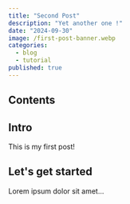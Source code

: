 ```yaml
---
title: "Second Post"
description: "Yet another one !"
date: "2024-09-30"
image: /first-post-banner.webp
categories:
  - blog
  - tutorial
published: true
---
```


## Contents

## Intro

This is my first post!

## Let's get started

Lorem ipsum dolor sit amet...
